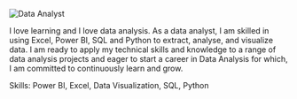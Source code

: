 ![Data Analyst](https://https://github.com/Ketigun/Ketigun/blob/main/GHP.PNG)

I love learning and I love data analysis. As a data analyst, I am skilled in using Excel, Power BI, SQL and Python  to extract, analyse, and visualize data. I am ready to apply my technical skills and knowledge to a range of data analysis projects and eager to start a career in Data Analysis for which, I am committed to continuously learn and grow. 

Skills:  Power BI, Excel, Data Visualization, SQL, Python
